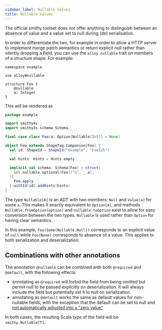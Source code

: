 ```yaml
---
sidebar_label: Nullable Values 
title: Nullable Values
---
```


The official smithy toolset does not offer anything to distinguish between an absence of value and a value set to null during (de) serialisation. 

In order to differentiate the two, for example in order to allow a HTTP server to implement merge patch semantics or return explicit null rather than silently dropping a field, you can use the `alloy.nullable` trait on members of a structure shape. For example:

```smithy
namespace example

use alloy#nullable

structure Foo {
    @nullable
    a: Integer
}
```


This will be rendered as

```scala
package example

import smithy4s._
import smithy4s.schema.Schema._

final case class Foo(a: Option[Nullable[Int]] = None)

object Foo extends ShapeTag.Companion[Foo] {
  val id: ShapeId = ShapeId("example", "FooIsh")

  val hints: Hints = Hints.empty

  implicit val schema: Schema[Foo] = struct(
    int.nullable.optional[Foo]("a", _.a),
  ){
    Foo.apply
  }.withId(id).addHints(hints)
}
```

The type `Nullable[A]` is an ADT with two members: `Null` and `Value(a)` for some `a`. This makes it exactly equivalent to `Option[A]`, and methods `Nullable.fromOption(option)` and `nullable.toOption` exist to allow for easy conversion between the two types. `Nullable` is used rather than `Option` for having clear semantics.

In this example, `Foo(Some(Nullable.Null))` corresponds to an explicit value of `null` while `Foo(None)` corresponds to absence of a value. This applies to both serialization and deserialization.

## Combinations with other annotations

The annotation `@nullable` can be combined with both `@required` and `@default`, with the following effects:

* annotating as `@required` will forbid the field from being omitted but permit null to be passed explicitly on deserialization. It will always include the field but potentially set it to null on serialization.
* annotating as `@default` works the same as default values for non-nullable fields, with the exception that the default can be set to null and [not automatically adjusted into a "zero value"](../03-default-values.md)

In both cases, the resulting Scala type of the field will be `smithy.Nullable[T]`.
